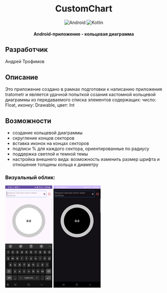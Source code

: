 <h1 align="center">CustomChart</h1>
<p align="center">
  <img alt="Android" src="https://img.shields.io/badge/Android-3DDC84?style=for-the-badge&logo=android&logoColor=white"/>
  <img alt="Kotlin" src="https://img.shields.io/badge/Kotlin-a503fc?logo=kotlin&logoColor=white&style=for-the-badge"/>
  </br>
</p>

<h4 align="center">Android-приложение - кольцевая диаграмма</h4>

## Разработчик
Андрей Трофимов
## Описание
Это приложение создано в рамках подготовки к написанию приложения tratometr и является удачной попыткой созания кастомной кольцевой
диаграммы из передаваемого списка элементов содержащих: число: Float, иконку: Drawable, цвет: Int
## Возможности
- создание кольцевой диаграммы
- скругление концов секторов
- вставка иконок на концах секторов
- подписи % для каждого сектора, ориентированные по радиусу
- поддержка светлой и темной темы
- настройка внешнего вида: возможность изменить размер шрифта и отношение толщины кольца к диаметру
### Визуальный облик:
<img src="https://github.com/A2T-user/A2T-user/blob/main/Screen_Recording_1.gif" width="30%" height="30%"> <img src="https://github.com/A2T-user/A2T-user/blob/main/Screen_Recording_2.gif" width="30%" height="30%">
